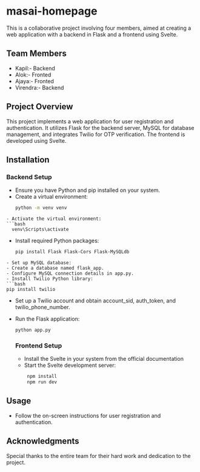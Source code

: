 # masai-homepage
This is a collaborative project involving four members, aimed at creating a web application with a backend in Flask and a frontend using Svelte.
## Team Members
- Kapil:- Backend
- Alok:- Fronted
- Ajaya:- Fronted
- Virendra:- Backend

## Project Overview
This project implements a web application for user registration and authentication. It utilizes Flask for the backend server, MySQL for database management, and integrates Twilio for OTP verification. The frontend is developed using Svelte.

## Installation

### Backend Setup
- Ensure you have Python and pip installed on your system.
- Create a virtual environment:
  ```bash
  python -m venv venv
```
- Activate the virtual environment:
```bash
  venv\Scripts\activate
```
- Install required Python packages:
  ```bash
  pip install Flask Flask-Cors Flask-MySQLdb
```
- Set up MySQL database:
- Create a database named flask_app.
- Configure MySQL connection details in app.py.
- Install Twilio Python library:
```bash
pip install twilio
```
- Set up a Twilio account and obtain account_sid, auth_token, and twilio_phone_number.

- Run the Flask application:
  ```bash
  python app.py
  ```

  ### Frontend Setup
  - Install the Svelte in your system from the official documentation
  - Start the Svelte development server:
      ```bash
       npm install
       npm run dev
      ```
 ## Usage
 - Follow the on-screen instructions for user registration and authentication.

## Acknowledgments
Special thanks to the entire team for their hard work and dedication to the project.
 



